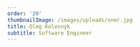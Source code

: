 ```yaml
---
order: '20'
thumbnailImage: /images/uploads/олег.jpg
title: Oleg Kolesnyk
subtitle: Software Engineer
---
```


